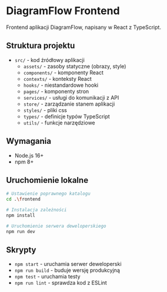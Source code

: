 # DiagramFlow Frontend

Frontend aplikacji DiagramFlow, napisany w React z TypeScript.

## Struktura projektu

- `src/` - kod źródłowy aplikacji
  - `assets/` - zasoby statyczne (obrazy, style)
  - `components/` - komponenty React
  - `contexts/` - konteksty React
  - `hooks/` - niestandardowe hooki
  - `pages/` - komponenty stron
  - `services/` - usługi do komunikacji z API
  - `store/` - zarządzanie stanem aplikacji
  - `styles/` - pliki css
  - `types/` - definicje typów TypeScript
  - `utils/` - funkcje narzędziowe

## Wymagania

- Node.js 16+
- npm 8+

## Uruchomienie lokalne

```bash
# Ustawienie poprawnego katalogu
cd .\frontend

# Instalacja zależności
npm install

# Uruchomienie serwera deweloperskiego
npm run dev
```

## Skrypty

- `npm start` - uruchamia serwer deweloperski
- `npm run build` - buduje wersję produkcyjną
- `npm test` - uruchamia testy
- `npm run lint` - sprawdza kod z ESLint
